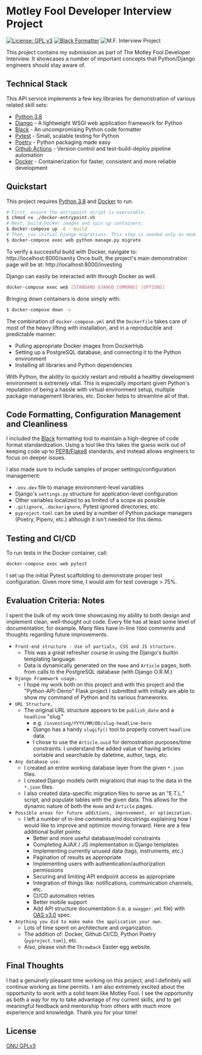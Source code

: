 # Motley Fool Developer Interview Project
[![License: GPL v3](https://img.shields.io/badge/License-GPLv3-blue.svg)](https://www.gnu.org/licenses/gpl-3.0) [![Black Formatter](https://img.shields.io/badge/code%20style-black-000000.svg)](https://github.com/psf/black) ![M.F. Interview Project](https://github.com/nathanielcompton/motley-devinterviewcompton/workflows/M.F.%20Interview%20Project/badge.svg)

This project contains my submission as part of The Motley Fool Developer Interview.
It showcases a number of important concepts that Python/Django engineers should stay
aware of.

## Technical Stack

This API service implements a few key libraries for demonstration of various related skill sets:

  - [Python 3.8]
  - [Django] - A lightweight WSGI web application framework for Python
  - [Black] - An uncompromising Python code formatter
  - [Pytest] - Small, scalable testing for Python
  - [Poetry] - Python packaging made easy
  - [Github Actions] - Version control and test-build-deploy pipeline automation
  - [Docker] - Containerization for faster, consistent and more reliable development

## Quickstart
This project requires [Python 3.8] and [Docker] to run.

```sh
# First, ensure the entrypoint script is executable.
$ chmod +x ./docker-entrypoint.sh
# Next, build Docker images and spin up containers.
$ docker-compose up -d --build
# Then, run initial Django migrations. This step is needed only as models change.
$ docker-compose exec web python manage.py migrate
```

To verify a successful build with Docker, navigate to: http://localhost:8000/sanity
Once built, the project's main demonstration page will be at: http://localhost:8000/investing

Django can easily be interacted with through Docker as well.
```sh
docker-compose exec web [STANDARD_DJANGO_COMMAND] [OPTIONS]
```

Bringing down containers is done simply with:
```sh
$ docker-compose down -v
```

The combination of `docker-compose.yml` and the `Dockerfile` takes care of most of
the heavy lifting with installation, and in a reproducible and predictable manner:
  - Pulling appropriate Docker images from DockerHub
  - Setting up a PostgreSQL database, and connecting it to the Python environment
  - Installing all libraries and Python dependencies

With Python, the ability to quickly restart and rebuild a healthy
development environment is extremely vital. This is especially important given Python's
reputation of being a hassle with virtual environment setup, multiple package
management libraries, etc. Docker helps to streamline all of that.

## Code Formatting, Configuration Management and Cleanliness
I included the [Black] formatting tool to maintain a high-degree of code format
standardization. Using a tool like this takes the guess work out of keeping code up to
[PEP8/Flake8][PEP8] standards, and instead allows engineers to focus on deeper issues.

I also made sure to include samples of proper settings/configuration management:
  - `.env.dev` file to manage environment-level variables
  - Django's `settings.py` structure for application-level configuration
  - Other variables localized to as limited of a scope as possible
  - `.gitignore`, `.dockerignore`, Pytest ignored directories, etc.
  - `pyproject.toml` can be used by a number of Python package managers (Poetry, Pipenv,
    etc.) although it isn't needed for this demo.

## Testing and CI/CD
To run tests in the Docker container, call:
```sh
docker-compose exec web pytest
```

I set up the initial Pytest scaffolding to demonstrate proper test configuration.
Given more time, I would aim for test coverage > 75%.

## Evaluation Criteria: Notes
I spent the bulk of my work time showcasing my ability to both design and implement
clean, well-thought out code. Every file has at least some level of documentation, for
example. Many files have in-line `TODO` comments and thoughts regarding future
improvements.

- ```Front-end structure - Use of partials, CSS and JS structure.```
  - This was a great refresher course in using the Django's builtin templating language.
  - Data is dynamically generated on the `Home` and `Article` pages, both from calls to
  the PostgreSQL database (with Django O.R.M.)
- ```Django Framework usage.```
  - I hope my work both on this project and with this project and the
  "Python-API-Demo" Flask project I submitted with initially are able to show my command
  of Python and its various frameworks.
- ```URL Structure.```
  - The original URL structure appears to be ``publish_date`` and a ``headline`` "slug."
    - e.g. ``/investing/YYYY/MM/DD/slug-headline-here``
    - Django has a handy ``slugify()`` tool to properly convert ``headline`` data.
    - I chose to use the `Article.uuid` for demostration purposes/time constraints. I
    understand the added value of having articles sortable and searchable by datetime,
    author, tags, etc.
- ```Any database use.```
  - I created an entire working database layer from the given `*.json` files.
  - I created Django models (with migration) that map to the data in the `*.json` files.
  - I also created data-specific migration files to serve as an "E.T.L." script, and
  populate tables with the given data. This allows for the dynamic nature of both the
  `Home` and `Article` pages.
- ```Possible areas for future additions, improvement, or optimization.```
  - I left a number of in-line comments and docstrings explaining how I would like to
  improve and optimize moving forward. Here are a few additional bullet points:
    - Better and more useful database/model constraints
    - Completing AJAX / JS implementation in Django templates
    - Implementing currently unused data (tags, instruments, etc.)
    - Pagination of results as appropriate
    - Implementing users with authentication/authorization permissions
    - Securing and limiting API endpoint access as appropriate
    - Integration of things like: notifications, communication channels, etc.
    - CI/CD automation retries
    - Better mobile support
    - Add API structure documentation (i.e. a `swagger.yml` file) with [OAS v3.0] spec.
- ```Anything you did to make make the application your own.```
  - Lots of time spent on architecture and organization.
  - The addition of: Docker, Github CI/CD, Python Poetry (`pyproject.toml`), etc.
  - Also, please visit the `Throwback` Easter egg website.


## Final Thoughts
I had a genuinely pleasant time working on this project, and I definitely will continue
working as time permits. I am also extremely excited about the opportunity to work with
a solid team like Motley Fool. I see the opportunity as both a way for my to take
advantage of my current skills, and to get meaningful feedback and mentorship from
others with much more experience and knowledge. Thank you for your time!


License
----

[GNU GPLv3](LICENSE)


[//]: # (These are reference links are hidden during Markdown file build.)


   [Python 3.8]: <https://www.python.org/downloads/release/python-380/>
   [Django]: <https://www.djangoproject.com/>
   [Black]: <https://black.readthedocs.io/en/stable/>
   [Pytest]: <https://docs.pytest.org/en/latest/>
   [Pyenv]: <https://github.com/pyenv/pyenv>
   [Poetry]: <https://python-poetry.org/>
   [OAS v3.0]: <https://www.openapis.org/>
   [Github Actions]: <https://github.com/features/actions>
   [Docker]: <https://www.docker.com/>
   [PEP8]: <https://www.python.org/dev/peps/pep-0008/>
